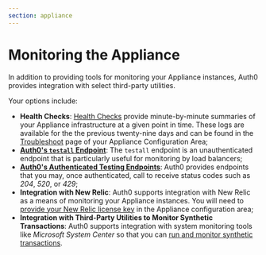 ```yaml
---
section: appliance
---
```


# Monitoring the Appliance

In addition to providing tools for monitoring your Appliance instances, Auth0 provides integration with select third-party utilities.

Your options include:

* **Health Checks**: [Health Checks](/appliance/dashboard/troubleshoot#health-check) provide minute-by-minute summaries of your Appliance infrastructure at a given point in time. These logs are available for the the previous twenty-nine days and can be found in the [Troubleshoot](/appliance/dashboard/troubleshoot) page of your Appliance Configuration Area;
* **[Auth0's `testall` Endpoint](/appliance/monitoring/testall)**: The `testall` endpoint is an unauthenticated endpoint that is particularly useful for monitoring by load balancers;
* **[Auth0's Authenticated Testing Endpoints](/appliance/monitoring/authenticated-endpoints)**: Auth0 provides endpoints that you may, once authenticated, call to receive status codes such as *204*, *520*, or *429*;
* **Integration with New Relic**: Auth0 supports integration with New Relic as a means of monitoring your Appliance instances. You will need to [provide your New Relic license key](/appliance/dashboard/settings#monitoring) in the Appliance configuration area;
* **Integration with Third-Party Utilities to Monitor Synthetic Transactions**: Auth0 supports integration with system monitoring tools like *Microsoft System Center* so that you can [run and monitor synthetic transactions](/monitoring#configuring-scom).
